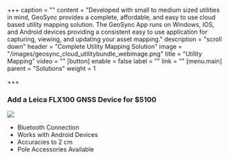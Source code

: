 +++
caption = ""
content = "Developed with small to medium sized utilities in mind, GeoSync provides a complete, affordable, and easy to use cloud based utility mapping solution.  The GeoSync App runs on Windows, IOS, and Android devices providing a consistent easy to use application for capturing, viewing, and updating your asset mapping."
description = "scroll down"
header = "Complete Utility Mapping Solution"
image = "/images/geosync_cloud_utilitybundle_webimage.png"
title = "Utility Mapping"
video = ""
[button]
enable = false
label = ""
link = ""
[menu.main]
parent = "Solutions"
weight = 1

+++
### Add a Leica FLX100 GNSS Device for $5100

![](/images/leica_zeno_flx100.png)

* Bluetooth Connection
* Works with Android Devices
* Accuracies to 2 cm
* Pole Accessories Available